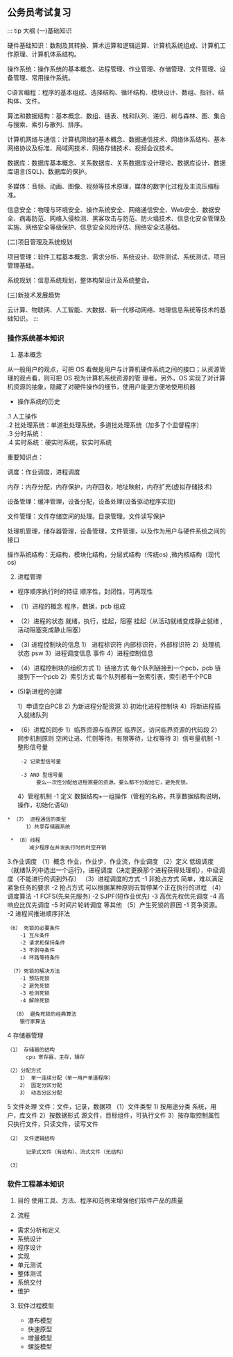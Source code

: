 ## 公务员考试复习

::: tip 大纲
(一)基础知识

硬件基础知识：数制及其转换、算术运算和逻辑运算、计算机系统组成、计算机工作原理、计算机体系结构。

操作系统：操作系统的基本概念、进程管理、作业管理、存储管理、文件管理、设备管理、常用操作系统。

C语言编程：程序的基本组成、选择结构、循环结构、模块设计、数组、指针、结构体、文件。

算法和数据结构：基本概念、数组、链表、栈和队列、递归、树与森林、图、集合与搜索、索引与散列、排序。

计算机网络与通信：计算机网络的基本概念、数据通信技术、网络体系结构、基本网络协议及标准、局域网技术、网络存储技术、视频会议技术。

数据库：数据库基本概念、关系数据库、关系数据库设计理论、数据库设计、数据库语言(SQL)、数据库的保护。

多媒体：音频、动画、图像、视频等技术原理，媒体的数字化过程及主流压缩标准。

信息安全：物理与环境安全、操作系统安全、网络通信安全、Web安全、数据安全、病毒防范、网络入侵检测、黑客攻击与防范、防火墙技术、信息化安全管理及实施、网络安全等级保护、信息安全风险评估、网络安全法基础。

(二)项目管理及系统规划

项目管理：软件工程基本概念、需求分析、系统设计、软件测试、系统测试，项目管理基础。

系统规划：信息系统规划，整体构架设计及系统整合。

(三)新技术发展趋势

云计算、物联网、人工智能、大数据、新一代移动网络、地理信息系统等技术的基础知识。
:::


### 操作系统基本知识

1. 基本概念

从一般用户的观点，可把 OS 看做是用户与计算机硬件系统之间的接口；从资源管理的观点看，则可把 OS 视为计算机系统资源的管
理者。另外，OS 实现了对计算机资源的抽象，隐藏了对硬件操作的细节，使用户能更方便地使用机器
* 操作系统的历史

.1 人工操作<br>
.2 批处理系统：单道批处理系统，多道批处理系统（加多了个监督程序）<br>
.3 分时系统：<br>
.4 实时系统：硬实时系统，软实时系统

重要知识点：

调度：作业调度，进程调度

内存：内存分配，内存保护，内存回收，地址映射，内存扩充(虚拟存储技术)

设备管理：缓冲管理，设备分配，设备处理(设备驱动程序实现)

文件管理：文件存储空间的处理。目录管理。文件读写保护

处理机管理，储存器管理，设备管理，文件管理，以及作为用户与硬件系统之间的接口

操作系统结构：无结构，模块化结构，分层式结构（传统os) ,微内核结构（现代os)






2. 进程管理

  *  程序顺序执行时的特征
      顺序性，封闭性，可再现性

  * （1）进程的概念
        程序，数据，pcb 组成

  * （2）进程的状态
        就绪，执行，挂起，阻塞
        挂起（从活动就绪变成静止就绪 ,活动阻塞变成静止阻塞）
  * （3) 进程控制块的信息
        1） 进程标识符
          内部标识符，外部标识符
        2）处理机状态
            psw
        3）进程调度信息
            事件
        4）进程控制信息

  * （4）进程控制块的组织方式
        1）链接方式
           每个队列链接到一个pcb，pcb 链接到下一个pcb
        2）索引方式
           每个队列都有一张索引表，索引若干个PCB
  *  (5)新进程的创建
    
        1）申请空白PCB
        2) 为新进程分配资源
        3) 初始化进程控制块
        4）将新进程插入就绪队列

  *  （6）进程的同步
        1）临界资源与临界区
          临界区，访问临界资源的代码段
        2）同步机制原则
          空闲让进、忙则等待，有限等待，让权等待
        3）信号量机制
          -1 整形信号量

          -2 记录型信号量

          -3 AND 型信号量
               要么一次性分配给进程需要的资源，要么都不分配给它，避免死锁。

        4）管程机制
           -1 定义
            数据结构+一组操作（管程的名称，共享数据结构说明，操作，初始化语句)
           
    * （7） 进程通信的类型
          1）共享存储器系统
           
     * （8）线程
           减少程序在并发执行时的时空开销
          

3.作业调度
   （1）概念
      作业，作业步，作业流，作业调度
   （2）定义
       低级调度（就绪队列中选出一个运行)，进程调度（决定更换那个进程获得处理机），中级调度（不能进行的调到外存）
   （3）进程调度的方式
      -1 非抢占方式
        简单，难以满足紧急任务的要求
      -2 抢占方式 
        可以根据某种原则去暂停某个正在执行的进程
   （4） 调度算法
        -1 FCFS(先来先服务)
        -2 SJPF(短作业优先)
        -3 高优先权优先调度
        -4 高响应比优先调度
        -5 时间片轮转调度
        等其他
   （5）产生死锁的原因
        -1 竞争资源。
        -2 进程间推进顺序非法
      
    （6） 死锁的必要条件
        -1 互斥条件
        -2 请求和保持条件
        -3 不剥夺条件
        -4 环路等待条件
     
     （7）死锁的解决方法
        -1 预防死锁
        -2 避免死锁
        -3 检测死锁
        -4 解除死锁

      （8） 避免死锁的经典算法
        银行家算法

  4 存储器管理

    （1） 存储器的结构
          cpu 寄存器，主存，辅存
    
    （2）分配方式
        1） 单一连续分配（单一用户单道程序）
        2） 固定分区分配
        3） 动态分区分配
        

5 文件处理
   文件：文件，记录，数据项
  （1）文件类型
      1) 按用途分类
        系统，用户，库文件
      2）按数据形式
        源文件，目标组件，可执行文件
      3）按存取控制属性
        只执行文件，只读文件，读写文件

    （2） 文件逻辑结构

          记录式文件（有结构）、流式文件（无结构）
        
    （3）
      





     

  ### 软件工程基本知识

1. 目的
   使用工具、方法、程序和范例来增强他们软件产品的质量

2. 流程

  * 需求分析和定义
  * 系统设计
  * 程序设计
  * 实现
  * 单元测试
  * 整体测试
  * 系统交付
  * 维护

3. 软件过程模型

   * 瀑布模型
   * 快速原型
   * 增量模型
   * 螺旋模型











